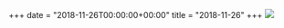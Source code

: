 +++
date = "2018-11-26T00:00:00+00:00"
title = "2018-11-26"
+++
<img class="img-fluid" src="/2018-11-26.jpg" />
